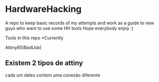 # HardwareHacking

A repo to keep basic records of my attempts and work as a guide to new guys who want to use some HH tools
Hope everybody enjoy :)

Tools in this repo *Currently

Attiny85(BadUsb)

## Existem 2 tipos de attiny 
cada um deles contem uma conexão diferente 
